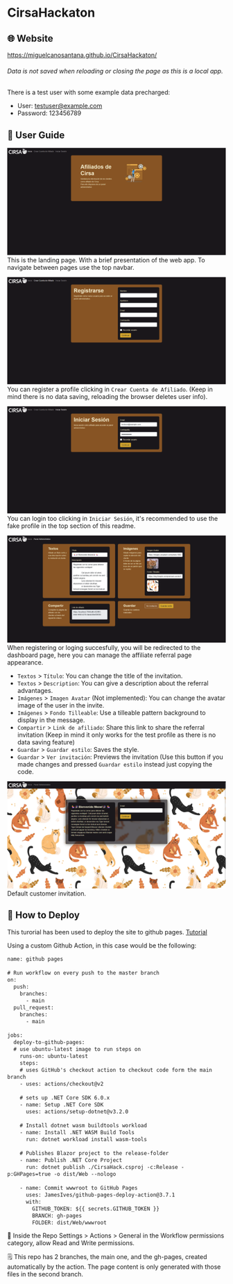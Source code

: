 # CirsaHackaton

## 🌐 Website
https://miguelcanosantana.github.io/CirsaHackaton/

###### Data is not saved when reloading or closing the page as this is a local app.
There is a test user with some example data precharged:
- User: testuser@example.com
- Password: 123456789

## 📒 User Guide
![Landing page](./wwwroot/Images/001.png)
This is the landing page. With a brief presentation of the web app. To navigate between pages use the top navbar.

![Register page](./wwwroot/Images/002.png)
You can register a profile clicking in `Crear Cuenta de Afiliado`. (Keep in mind there is no data saving, reloading the browser deletes user info).

![Login page](./wwwroot/Images/003.png)
You can login too clicking in `Iniciar Sesión`, it's recommended to use the fake profile in the top section of this readme.

![Dashboard](./wwwroot/Images/004.png)
When registering or loging succesfully, you will be redirected to the dashboard page, here you can manage the affiliate referral page appearance.

- `Textos` > `Título`: You can change the title of the invitation.
- `Textos` > `Description`: You can give a description about the referral advantages.
- `Imágenes` > `Imagen Avatar` (Not implemented): You can change the avatar image of the user in the invite.
- `Imágenes` > `Fondo Tilleable`: Use a tilleable pattern background to display in the message.
- `Compartir` > `Link de afiliado`: Share this link to share the referral invitation (Keep in mind it only works for the test profile as there is no data saving feature)
- `Guardar` > `Guardar estilo`: Saves the style.
- `Guardar` > `Ver invitación`: Previews the invitation (Use this button if you made changes and pressed `Guardar estilo` instead just copying the code.

![Referral](./wwwroot/Images/005.png)
Default customer invitation.


## 🚀 How to Deploy 
This turorial has been used to deploy the site to github pages. [Tutorial](https://ilovedotnet.org/blogs/blazor-wasm-publishing-to-github-pages/)

Using a custom Github Action, in this case would be the following:
```
name: github pages

# Run workflow on every push to the master branch
on:
  push:
    branches:
      - main
  pull_request:
    branches:
      - main

jobs:
  deploy-to-github-pages:
  # use ubuntu-latest image to run steps on
    runs-on: ubuntu-latest
    steps:
    # uses GitHub's checkout action to checkout code form the main branch
    - uses: actions/checkout@v2

    # sets up .NET Core SDK 6.0.x
    - name: Setup .NET Core SDK
      uses: actions/setup-dotnet@v3.2.0

    # Install dotnet wasm buildtools workload
    - name: Install .NET WASM Build Tools
      run: dotnet workload install wasm-tools

    # Publishes Blazor project to the release-folder
    - name: Publish .NET Core Project
      run: dotnet publish ./CirsaHack.csproj -c:Release -p:GHPages=true -o dist/Web --nologo

    - name: Commit wwwroot to GitHub Pages
      uses: JamesIves/github-pages-deploy-action@3.7.1
      with:
        GITHUB_TOKEN: ${{ secrets.GITHUB_TOKEN }}
        BRANCH: gh-pages
        FOLDER: dist/Web/wwwroot
```

🚦 Inside the Repo Settings > Actions > General in the Workflow permissions category, allow Read and Write permissions.

🗒️ This repo has 2 branches, the main one, and the gh-pages, created automatically by the action. 
The page content is only generated with those files in the second branch.
